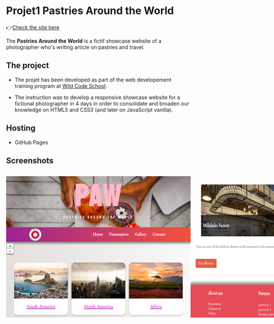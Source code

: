 # Projet1 Pastries Around the World

👉[Check the site here](https://lenasim.github.io/p1-js-PAW/)

The **Pastries Around the World** is a fictif showcase website of a photographer who's writing article on pastries and travel.


## The project

* The projet has been developed as part of the web developement training program at [Wild Code School](https://www.wildcodeschool.com/en-GB).
 
* The instruction was to develop a responsive showcase website for a fictional photographer in 4 days in order to consolidate and broaden our knowledge on HTML5 and CSS3 (and later on JavaScript vanilla).


## Hosting

* GitHub Pages


## Screenshots
<div style="display:flex; justify-content:space-around; margin:30px 0;">
<img src="/img/projet1.png" alt="Public webpage desktop"/>
<img src="/img/projet1-1.png" alt="Public webpage desktop"/>
</div>